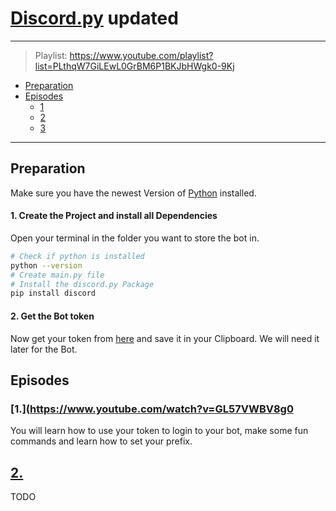 # [Discord.py](https://github.com/Rapptz/discord.py) updated  
---
> Playlist: https://www.youtube.com/playlist?list=PLthqW7GiLEwL0GrBM6P1BKJbHWgk0-9Kj

* [Preparation](#Preparation)
* [Episodes](#Episodes)
  * [1](#1)
  * [2](#2)
  * [3](#3)
---

## Preparation
Make sure you have the newest Version of [Python](https://www.python.org/downloads/) installed.

#### 1. Create the Project and install all Dependencies
Open your terminal in the folder you want to store the bot in.
``` BASH
# Check if python is installed
python --version
# Create main.py file
# Install the discord.py Package
pip install discord
```
#### 2. Get the Bot token
Now get your token from [here](https://discord.com/developers/applications/) and save it in your Clipboard. We will need it later for the Bot.

## Episodes
### [1.](https://www.youtube.com/watch?v=GL57VWBV8g0
You will learn how to use your token to login to your bot, make some fun commands and learn how to set your prefix.

## [2.](https://www.youtube.com/watch?v=KN9nxsvf7vY)
TODO
